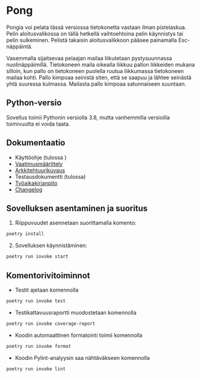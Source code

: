 # Pong

Pongia voi pelata tässä versiossa tietokonetta vastaan ilman pistelaskua. Pelin aloitusvalikossa on tällä hetkellä vaihtoehtoina pelin käynnistys tai pelin sulkeminen. Pelistä takaisin aloitusvalikkoon pääsee painamalla Esc-näppäintä.

Vasemmalla sijaitsevaa pelaajan mailaa liikutetaan pystysuunnassa nuolinäppäimillä. Tietokoneen maila oikealla liikkuu pallon liikkeiden mukana silloin, kun pallo on tietokoneen puolella ruutua liikkumassa tietokoneen mailaa kohti. Pallo kimpoaa seinistä siten, että se saapuu ja lähtee seinästä yhtä suuressa kulmassa. Mailasta pallo kimpoaa satunnaiseen suuntaan.

## Python-versio

Sovellus toimii Pythonin versiolla 3.8, mutta vanhemmilla versioilla toimivuutta ei voida taata.

## Dokumentaatio

- Käyttöohje (tulossa )
- [Vaatimusmäärittely](./dokumentaatio/vaatimusmaarittely.md)
- [Arkkitehtuurikuvaus](./dokumentaatio/arkkitehtuuri.md)
- Testausdokumentti (tulossa)
- [Työaikakirjanpito](./dokumentaatio/tuntikirjanpito.md)
- [Changelog](./dokumentaatio/changelog.md)

## Sovelluksen asentaminen ja suoritus

1. Riippuvuudet asennetaan suorittamalla komento:

```bash
poetry install
```

2. Sovelluksen käynnistäminen:

```bash
poetry run invoke start
```

## Komentorivitoiminnot

- Testit ajetaan komennolla

```bash
poetry run invoke test
```

- Testikattavuusraportti muodostetaan komennolla

```bash
poetry run invoke coverage-report
```

- Koodin automaattinen formatointi toimii komennolla

```bash
poetry run invoke format
```

- Koodin Pylint-analyysin saa nähtäväkseen komennolla

```bash
poetry run invoke lint
```
